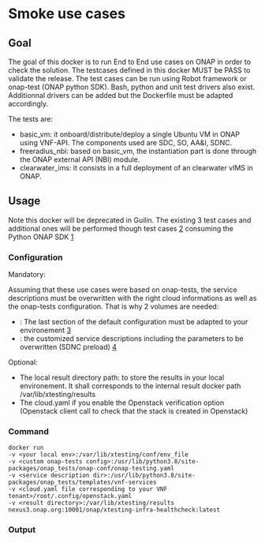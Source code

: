 # Smoke use cases

## Goal

The goal of this docker is to run End to End use cases on ONAP in order to
check the solution. The testcases defined in this docker MUST be PASS to
validate the release.
The test cases can be run using Robot framework or onap-test (ONAP python SDK).
Bash, python and unit test drivers also exist. Additionnal drivers can be added
but the Dockerfile must be adapted accordingly.

The tests are:

* basic_vm: it onboard/distribute/deploy a single Ubuntu VM in ONAP using
  VNF-API. The components used are SDC, SO, AA&I, SDNC.
* freeradius_nbi: based on basic_vm, the instantiation part is done through the
  ONAP external API (NBI) module.
* clearwater_ims: it consists in a full deployment of an clearwater vIMS in ONAP.

## Usage

Note this docker will be deprecated in Guilin. The existing 3 test cases and
additional ones will be performed though test cases [2] consuming the Python
ONAP SDK [1]  

### Configuration

Mandatory:

Assuming that these use cases were based on onap-tests, the service descriptions
must be overwritten with the right cloud informations as well as the onap-tests
configuration. That is why 2 volumes are needed:

- <custom onap-tests config>: The last section of the default configuration must
  be adapted to your environement [3]
- <service description dir>: the customized service descriptions including the
  parameters to be overwritten (SDNC preload) [4]  

Optional:

- The local result directory path: to store the results in your local
  environement. It shall corresponds to the internal result docker path
  /var/lib/xtesting/results
- The cloud.yaml if you enable the Openstack verification option (Openstack
  client call to check that the stack is created in Openstack)

### Command

```
docker run
-v <your local env>:/var/lib/xtesting/conf/env_file
-v <custom onap-tests config>:/usr/lib/python3.8/site-packages/onap_tests/onap-conf/onap-testing.yaml
-v <service description dir>:/usr/lib/python3.8/site-packages/onap_tests/templates/vnf-services
-v <cloud.yaml file corresponding to your VNF tenant>/root/.config/openstack.yaml
-v <result directory>:/var/lib/xtesting/results
nexus3.onap.org:10001/onap/xtesting-infra-healthcheck:latest
```

### Output

[1]: https://gitlab.com/Orange-OpenSource/lfn/onap/python-onapsdk "Python ONAP SDK repository"
[2]: https://git.onap.org/testsuite/pythonsdk-tests/tree/ "Scenario consuming Python SDK"
[3]: https://gitlab.com/Orange-OpenSource/lfn/onap/onap-tests/-/blob/master/onap_tests/onap-conf/onap-testing.yaml "onap-test configuration"
[4]: https://gitlab.com/Orange-OpenSource/lfn/onap/xtesting-onap/-/tree/master/roles/xtesting-onap-vnf "File and templates of service descriptions"

